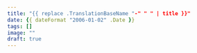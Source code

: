 ```yaml
---
title: "{{ replace .TranslationBaseName "-" " " | title }}"
date: {{ dateFormat "2006-01-02" .Date }}
tags: []
image: ""
draft: true
---
```

